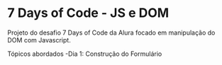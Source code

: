 # 7 Days of Code - JS e DOM
Projeto do desafio 7 Days of Code da Alura focado em manipulação do DOM com Javascript.

Tópicos abordados
-Dia 1: Construção do Formulário
